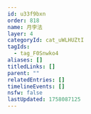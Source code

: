 ```yaml
---
id: u33f9bxn
order: 818
name: 月孛法
layer: 4
categoryId: cat_uWLHUZtI
tagIds:
  - tag_F0Snwko4
aliases: []
titledLinks: []
parent: ""
relatedEntries: []
timelineEvents: []
nsfw: false
lastUpdated: 1758087125
---
```


